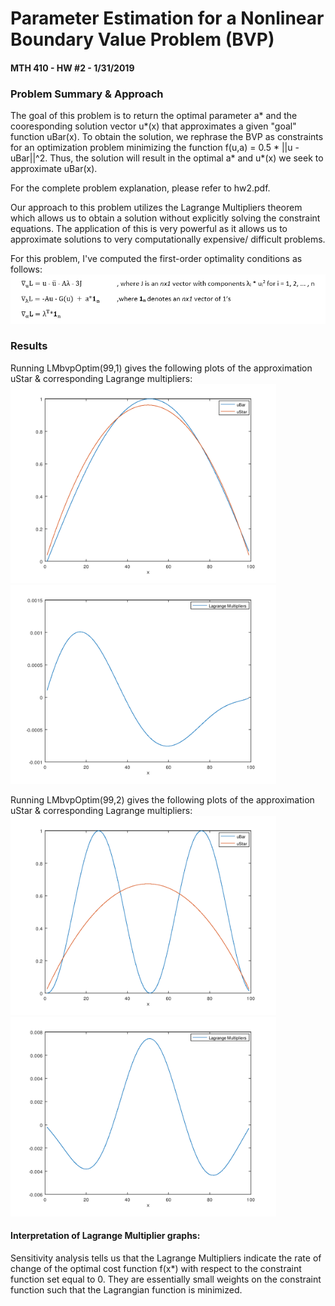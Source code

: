 # Parameter Estimation for a Nonlinear Boundary Value Problem (BVP)  
#### MTH 410 - HW #2 - 1/31/2019  
  
### Problem Summary & Approach  
The goal of this problem is to return the optimal parameter a* and the cooresponding solution vector u*(x) that approximates a given "goal" function uBar(x). To obtain the solution, we rephrase the BVP as constraints for an optimization problem minimizing the function f(u,a) = 0.5 * ||u - uBar||^2. Thus, the solution will result in the optimal a* and u*(x) we seek to approximate uBar(x).  
    
For the complete problem explanation, please refer to hw2.pdf.  
  
Our approach to this problem utilizes the Lagrange Multipliers theorem which allows us to obtain a solution without explicitly solving the constraint equations. The application of this is very powerful as it allows us to approximate solutions to very computationally expensive/ difficult problems.  
  
For this problem, I've computed the first-order optimality conditions as follows:  
<img src="https://github.com/ZarekIM/PSU_Optimization/blob/master/MTH_410_Optimization_2/HW_2/hw2_eq_1.PNG" width="750">
  
### Results  
Running LMbvpOptim(99,1) gives the following plots of the approximation uStar & corresponding Lagrange multipliers:  
<img src="https://github.com/ZarekIM/PSU_Optimization/blob/master/MTH_410_Optimization_2/HW_2/hw2_fig_1a.PNG" width="425">
<img src="https://github.com/ZarekIM/PSU_Optimization/blob/master/MTH_410_Optimization_2/HW_2/hw2_fig_1b.PNG" width="425">
  
Running LMbvpOptim(99,2) gives the following plots of the approximation uStar & corresponding Lagrange multipliers:  
<img src="https://github.com/ZarekIM/PSU_Optimization/blob/master/MTH_410_Optimization_2/HW_2/hw2_fig_2a.PNG" width="425">
<img src="https://github.com/ZarekIM/PSU_Optimization/blob/master/MTH_410_Optimization_2/HW_2/hw2_fig_2b.PNG" width="425">
  
#### Interpretation of Lagrange Multiplier graphs:  
Sensitivity analysis tells us that the Lagrange Multipliers indicate the rate of change of the optimal cost function f(x*) with respect to the constraint function set equal to 0. They are essentially small weights on the constraint function such that the Lagrangian function is minimized.
